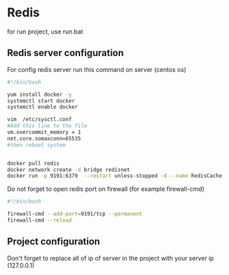 # Redis

for run project, use run.bat

## Redis server configuration

For config redis server run this command on server (centos os)

```bash
#!/bin/bash

yum install docker -y
systemctl start docker
systemctl enable docker

vim  /etc/sysctl.conf 
#Add this line to the file
vm.overcommit_memory = 1
net.core.somaxconn=65535
#then reboot system


docker pull redis
docker network create -d bridge redisnet
docker run -p 9191:6379  --restart unless-stopped -d --name RedisCache redis --requirepass 123456
```
Do not forget to open redis port on firewall (for example firewall-cmd)
```bash
#!/bin/bash

firewall-cmd --add-port=9191/tcp --permanent
firewall-cmd --reload
```
## Project configuration
Don't forget to replace all of ip of server in the project with your server ip (127.0.0.1)
